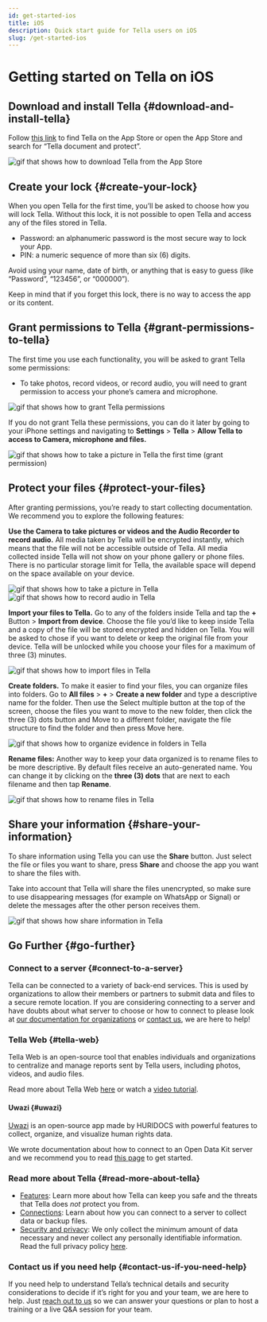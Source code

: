 ```yaml
---
id: get-started-ios
title: iOS
description: Quick start guide for Tella users on iOS
slug: /get-started-ios
---
```


# Getting started on Tella on iOS

## Download and install Tella {#download-and-install-tella}
Follow [this link](https://apps.apple.com/us/app/tella-document-protect/id1598152580) to find Tella on the App Store or open the App Store and search for “Tella document and protect”.


<div class="gifs">
    <img src="/img/getting-started/ios/find-and-download.gif" alt="gif that shows how to download Tella from the App Store" title="find and download gif" />
</div>



## Create your lock {#create-your-lock}
When you open Tella for the first time, you’ll be asked to choose how you will lock Tella. Without this lock, it is not possible to open Tella and access any of the files stored in Tella. 

* Password: an alphanumeric password is the most secure way to lock your App.
* PIN: a numeric sequence of more than six (6) digits.

Avoid using your name, date of birth, or anything that is easy to guess (like “Password”, “123456”, or “000000”).

Keep in mind that if you forget this lock, there is no way to access the app or its content.



## Grant permissions to Tella {#grant-permissions-to-tella}
The first time you use each functionality, you will be asked to grant Tella some permissions:



* To take photos, record videos, or record audio, you will need to grant permission to access your phone’s camera and microphone.


<div class="gifs">
    <img src="/img/getting-started/ios/granting-permissions.gif" alt="gif that shows how to grant Tella permissions" title="grating permission gif" />
</div>



If you do not grant Tella these permissions, you can do it later by going to your iPhone settings and navigating to **Settings** > **Tella** > **Allow Tella to access to Camera, microphone and files.**

<div class="gifs">
    <img src="/img/getting-started/ios/taking-picture-permissions.gif" alt="gif that shows how to take a picture in Tella the first time (grant permission)" title="Tella will ask you to grant permissions the first time you open the camera" />
</div>



## Protect your files {#protect-your-files}
After granting permissions, you’re ready to start collecting documentation. We recommend you to explore the following features:

**Use the Camera to take pictures or videos and the Audio Recorder to record audio.** All media taken by Tella will be encrypted instantly, which means that the file will not be accessible outside of Tella. All media collected inside Tella will not show on your phone gallery or phone files. There is no particular storage limit for Tella, the available space will depend on the space available on your device. 


<div class="gifs">
    <img src="/img/getting-started/ios/picture.gif" alt="gif that shows how to take a picture in Tella" title="take a picture in Tella" />
    <img src="/img/getting-started/ios/recording.gif" alt="gif that shows how to record audio in Tella" title="record audio in Tella" />
</div> 





**Import your files to Tella.** Go to any of the folders inside Tella and tap the **+** Button > **Import from device**. Choose the file you’d like to keep inside Tella and a copy of the file will be stored encrypted and hidden on Tella. You will be asked to chose if you want to delete or keep the original file from your device. Tella will be unlocked while you choose your files for a maximum of three (3) minutes.

<div class="gifs">
    <img src="/img/getting-started/ios/import-files.gif" alt="gif that shows how to import files in Tella" title="import files in Tella" />
</div> 


**Create folders.** To make it easier to find your files, you can organize files into folders. Go to **All files** > **+** > **Create a new folder** and type a descriptive name for the folder. Then use the Select multiple button at the top of the screen, choose the files you want to move to the new folder, then click the three (3) dots button and Move to a different folder, navigate the file structure to find the folder and then press Move here. 


<div class="gifs">
    <img src="/img/getting-started/ios/folders.gif" alt="gif that shows how to organize evidence in folders in Tella" title="folders in Tella" />
</div> 


**Rename files:** Another way to keep your data organized is to rename files to be more descriptive. By default files receive an auto-generated name. You can change it by clicking on the **three (3) dots** that are next to each filename and then tap **Rename**.


<div class="gifs">
    <img src="/img/getting-started/ios/rename.gif" alt="gif that shows how to rename files in Tella" title="rename files in Tella" />
</div> 


## Share your information {#share-your-information}
To share information using Tella you can use the **Share** button. Just select the file or files you want to share, press **Share** and choose the app you want to share the files with. 

Take into account that Tella will share the files unencrypted, so make sure to use disappearing messages (for example on WhatsApp or Signal) or delete the messages after the other person receives them.

<div class="gifs">
    <img src="/img/getting-started/ios/share.gif" alt="gif that shows how share information in Tella" title="share information in Tella" />
</div> 






## Go Further {#go-further}

### Connect to a server {#connect-to-a-server}
Tella can be connected to a variety of back-end services. This is used by organizations to allow their members or partners to submit data and files to a secure remote location. If you are considering connecting to a server and have doubts about what server to choose or how to connect to please look at [our documentation for organizations](/for-organizations) or [contact us](/contact-us), we are here to help!

### Tella Web {#tella-web}
Tella Web is an open-source tool that enables individuals and organizations to centralize and manage reports sent by Tella users, including photos, videos, and audio files. 

Read more about Tella Web [here](/tella-web) or watch a [video tutorial](/video-tutorials#tella-web).

#### Uwazi {#uwazi}
[Uwazi](https://uwazi.io/) is an open-source app made by HURIDOCS with powerful features to collect, organize, and visualize human rights data.

We wrote documentation about how to connect to an Open Data Kit server and we recommend you to read [this page](/uwazi) to get started.



### Read more about Tella {#read-more-about-tella}
- [Features](/features): Learn more about how Tella can keep you safe and the threats that Tella does _not_ protect you from.
- [Connections](/for-organizations): Learn about how you can connect to a server to collect data or backup files.
- [Security and privacy](/security-and-privacy): We only collect the minimum amount of data necessary and never collect any personally identifiable information. Read the full privacy policy [here](/privacy).



### Contact us if you need help {#contact-us-if-you-need-help}
If you need help to understand Tella’s technical details and security considerations to decide if it’s right for you and your team, we are here to help. Just [reach out to us](/contact-us) so we can answer your questions or plan to host a training or a live Q&A session for your team.



